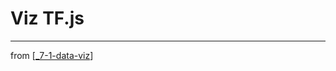 # Viz TF.js

---
from [[_7-1-data-viz]]

[//begin]: # "Autogenerated link references for markdown compatibility"
[_7-1-data-viz]: _7-1-data-viz.md "7.1 Data Viz"
[//end]: # "Autogenerated link references"